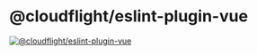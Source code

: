 # @cloudflight/eslint-plugin-vue

[![@cloudflight/eslint-plugin-vue](https://img.shields.io/npm/v/@cloudflight/eslint-plugin-vue?label=@cloudflight/eslint-plugin-vue)](https://www.npmjs.com/package/@cloudflight/eslint-plugin-vue)

<!--@include: ../README.md{2,}-->
